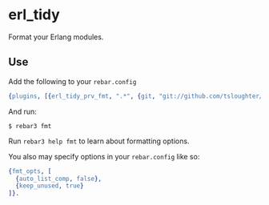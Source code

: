 erl_tidy
=====

Format your Erlang modules.

Use
---

Add the following to your `rebar.config`

```erlang
{plugins, [{erl_tidy_prv_fmt, ".*", {git, "git://github.com/tsloughter/erl_tidy.git", {branch, "master"}}}]}.
```

And run:

    $ rebar3 fmt

Run `rebar3 help fmt` to learn about formatting options.

You also may specify options in your `rebar.config` like so:
```erlang
{fmt_opts, [
  {auto_list_comp, false},
  {keep_unused, true}
]}.
```